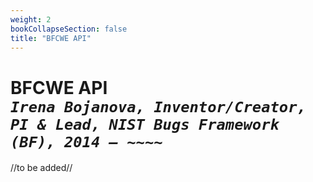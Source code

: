 ```yaml
---
weight: 2
bookCollapseSection: false
title: "BFCWE API"
---
```

# BFCWE API <br/>_`Irena Bojanova, Inventor/Creator, PI & Lead, NIST Bugs Framework (BF), 2014 – ~~~~`_

//to be added//

<!-- Start on BFCWE Dataset: [https://github.com/ibojanova/BFCWE-Dataset](https://github.com/ibojanova/BFCWE-Dataset)

//more to be added//

</br>
CITATION 

_____________________________________________________________

Bojanova, I., Bugs Framework (BF) -- BFCWE API, NIST. Accessed: <span id="currentDate"></span>. [Online]. Available: [https://usnistgov.github.io/BF/info/apis/bf-api](https://usnistgov.github.io/BF/info/apis/bf-api).
</br></br> -->